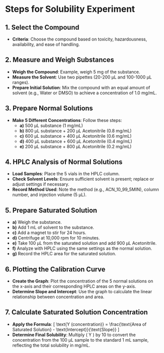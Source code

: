 # Steps for Solubility Experiment

## 1. Select the Compound
- **Criteria**: Choose the compound based on toxicity, hazardousness, availability, and ease of handling.

## 2. Measure and Weigh Substances
- **Weigh the Compound**: Example, weigh 5 mg of the substance.
- **Measure the Solvent**: Use two pipettes (20-200 µL and 100-1000 µL ranges).
- **Prepare Initial Solution**: Mix the compound with an equal amount of solvent (e.g., Water or DMSO) to achieve a concentration of 1.0 mg/mL.

## 3. Prepare Normal Solutions
- **Make 5 Different Concentrations**: Follow these steps:
  - **a)** 500 µL substance (1 mg/mL)
  - **b)** 800 µL substance + 200 µL Acetonitrile (0.8 mg/mL)
  - **c)** 600 µL substance + 400 µL Acetonitrile (0.6 mg/mL)
  - **d)** 400 µL substance + 600 µL Acetonitrile (0.4 mg/mL)
  - **e)** 200 µL substance + 800 µL Acetonitrile (0.2 mg/mL)

## 4. HPLC Analysis of Normal Solutions
- **Load Samples**: Place the 5 vials in the HPLC column.
- **Check Solvent Levels**: Ensure sufficient solvent is present; replace or adjust settings if necessary.
- **Record Method Used**: Note the method (e.g., ACN_10_99_5MIN), column number, and injection volume (5 µL).

## 5. Prepare Saturated Solution
- **a)** Weigh the substance.
- **b)** Add 1 mL of solvent to the substance.
- **c)** Add a magnet to stir for 24 hours.
- **d)** Centrifuge at 10,000 rpm for 10 minutes.
- **e)** Take 100 µL from the saturated solution and add 900 µL Acetonitrile.
- **f)** Analyze with HPLC using the same settings as the normal solution.
- **g)** Record the HPLC area for the saturated solution.

## 6. Plotting the Calibration Curve
- **Create the Graph**: Plot the concentration of the 5 normal solutions on the x-axis and their corresponding HPLC areas on the y-axis.
- **Determine Slope and Intercept**: Use the graph to calculate the linear relationship between concentration and area.

## 7. Calculate Saturated Solution Concentration
- **Apply the Formula**: 
  \[
  \text{Y (concentration)} = \frac{\text{Area of Saturated Solution} - \text{Intercept}}{\text{Slope}}
  \]
- **Determine Final Solubility**: Multiply \( Y \) by 10 to convert the concentration from the 100 µL sample to the standard 1 mL sample, reflecting the total solubility in mg/mL.

